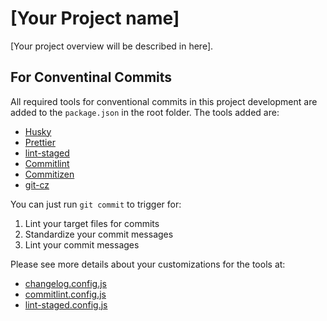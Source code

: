 # [Your Project name]

[Your project overview will be described in here].

## For Conventinal Commits

All required tools for conventional commits in this project development are added to the `package.json` in the root folder. The tools added are:

- [Husky](https://typicode.github.io/husky/)
- [Prettier](https://prettier.io/)
- [lint-staged](https://github.com/okonet/lint-staged)
- [Commitlint](https://commitlint.js.org/)
- [Commitizen](https://commitizen-tools.github.io/commitizen/)
- [git-cz](https://github.com/streamich/git-cz)

You can just run `git commit` to trigger for:

1. Lint your target files for commits
2. Standardize your commit messages
3. Lint your commit messages

Please see more details about your customizations for the tools at:

- [changelog.config.js](https://github.com/streamich/git-cz#custom-config)
- [commitlint.config.js](https://commitlint.js.org/#/reference-configuration)
- [lint-staged.config.js](https://github.com/okonet/lint-staged#configuration)
